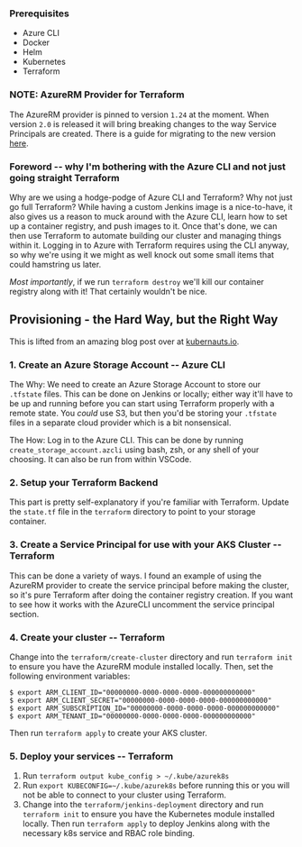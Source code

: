 ### Prerequisites
* Azure CLI
* Docker
* Helm
* Kubernetes
* Terraform

### NOTE: AzureRM Provider for Terraform
The AzureRM provider is pinned to version `1.24` at the moment. When version `2.0` is released it will bring breaking changes to the way Service Principals are created. There is a guide for migrating to the new version [here](https://www.terraform.io/docs/providers/azurerm/guides/migrating-to-azuread.html).

### Foreword -- why I'm bothering with the Azure CLI and not just going straight Terraform
Why are we using a hodge-podge of Azure CLI and Terraform? Why not just go full Terraform? While having a custom Jenkins image is a nice-to-have, it also gives us a reason to muck around with the Azure CLI, learn how to set up a container registry, and push images to it. Once that's done, we can then use Terraform to automate building our cluster and managing things within it. Logging in to Azure with Terraform requires using the CLI anyway, so why we're using it we might as well knock out some small items that could hamstring us later.

*Most importantly*, if we run `terraform destroy` we'll kill our container registry along with it! That certainly wouldn't be nice.

## Provisioning - the Hard Way, but the Right Way
This is lifted from an amazing blog post over at [kubernauts.io](https://blog.kubernauts.io/aks-deployment-automation-with-terraform-and-multi-aks-cluster-management-with-rancher-6da9865ad52b).
### 1. Create an Azure Storage Account -- Azure CLI
The Why: We need to create an Azure Storage Account to store our `.tfstate` files. This can be done on Jenkins or locally; either way it'll have to be up and running before you can start using Terraform properly with a remote state. You *could* use S3, but then you'd be storing your `.tfstate` files in a separate cloud provider which is a bit nonsensical.

The How: Log in to the Azure CLI. This can be done by running `create_storage_account.azcli` using bash, zsh, or any shell of your choosing. It can also be run from within VSCode.
### 2. Setup your Terraform Backend
This part is pretty self-explanatory if you're familiar with Terraform. Update the `state.tf` file in the `terraform` directory to point to your storage container.
### 3. Create a Service Principal for use with your AKS Cluster --Terraform
This can be done a variety of ways. I found an example of using the AzureRM provider to create the service principal before making the cluster, so it's pure Terraform after doing the container registry creation. If you want to see how it works with the AzureCLI uncomment the service principal section.
### 4. Create your cluster -- Terraform
Change into the `terraform/create-cluster` directory and run `terraform init` to ensure you have the AzureRM module installed locally. Then, set the following environment variables:
```
$ export ARM_CLIENT_ID="00000000-0000-0000-0000-000000000000"
$ export ARM_CLIENT_SECRET="00000000-0000-0000-0000-000000000000"
$ export ARM_SUBSCRIPTION_ID="00000000-0000-0000-0000-000000000000"
$ export ARM_TENANT_ID="00000000-0000-0000-0000-000000000000"
```
 Then run `terraform apply` to create your AKS cluster.
### 5. Deploy your services -- Terraform
1. Run `terraform output kube_config > ~/.kube/azurek8s`
2. Run `export KUBECONFIG=~/.kube/azurek8s` before running this or you will not be able to connect to your cluster using Terraform.
3. Change into the `terraform/jenkins-deployment` directory and run `terraform init` to ensure you have the Kubernetes module installed locally. Then run `terraform apply` to deploy Jenkins along with the necessary k8s service and RBAC role binding.